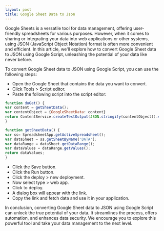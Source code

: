 ```yaml
---
layout: post
title: Google Sheet Data to Json
---
```


Google Sheets is a versatile tool for data management, offering user-friendly spreadsheets for various purposes. However, when it comes to sharing or integrating your data into web applications or other systems, using JSON (JavaScript Object Notation) format is often more convenient and efficient. In this article, we'll explore how to convert Google Sheet data to JSON using Google Script, unleashing the potential of your data like never before.

To convert Google Sheet data to JSON using Google Script, you can use the following steps:

- Open the Google Sheet that contains the data you want to convert.
- Click Tools > Script editor.
- Paste the following script into the script editor:

```js
function doGet() {
var content = getSheetData();
var contentObject = {GoogleSheetData: content}
return ContentService.createTextOutput(JSON.stringify(contentObject)).setMimeType(ContentService.MimeType.JSON);
}

function getSheetData() {
var ss= SpreadsheetApp.getActiveSpreadsheet();
var dataSheet = ss.getSheetByName('DATA');
var dataRange = dataSheet.getDataRange();
var dataValues = dataRange.getValues();
return dataValues;
}
```

- Click the Save button.
- Click the Run button.
- Click the deploy > new deployment.
- Now select type > web app.
- Click to deploy.
- A dialog box will appear with the link.
- Copy the link and fetch data and use it in your application.

In conclusion, converting Google Sheet data to JSON using Google Script can unlock the true potential of your data. It streamlines the process, offers automation, and enhances data security. We encourage you to explore this powerful tool and take your data management to the next level.
